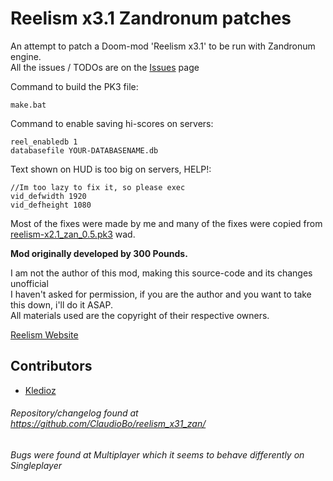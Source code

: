 # Reelism x3.1 Zandronum patches
An attempt to patch a Doom-mod 'Reelism x3.1' to be run with Zandronum engine.  
All the issues / TODOs are on the [Issues](https://github.com/ClaudioBo/reelism_x31_zan/issues) page

Command to build the PK3 file:
```terminal
make.bat
```

Command to enable saving hi-scores on servers:
```terminal
reel_enabledb 1
databasefile YOUR-DATABASENAME.db
```

Text shown on HUD is too big on servers, HELP!:
```terminal
//Im too lazy to fix it, so please exec
vid_defwidth 1920
vid_defheight 1080
```

Most of the fixes were made by me and many of the fixes were copied from [reelism-x2.1_zan_0.5.pk3](https://static.allfearthesentinel.net/wads/reelism-x2.1_zan_0.5.pk3) wad.

**Mod originally developed by 300 Pounds.**

I am not the author of this mod, making this source-code and its changes unofficial  
I haven't asked for permission, if you are the author and you want to take this down, i'll do it ASAP.  
All materials used are the copyright of their respective owners.  

[Reelism Website](https://www.thekinsie.com/reelism/)

## Contributors
- [Kledioz](https://github.com/ClaudioBo)

###### Repository/changelog found at https://github.com/ClaudioBo/reelism_x31_zan/  
###### Bugs were found at Multiplayer which it seems to behave differently on Singleplayer